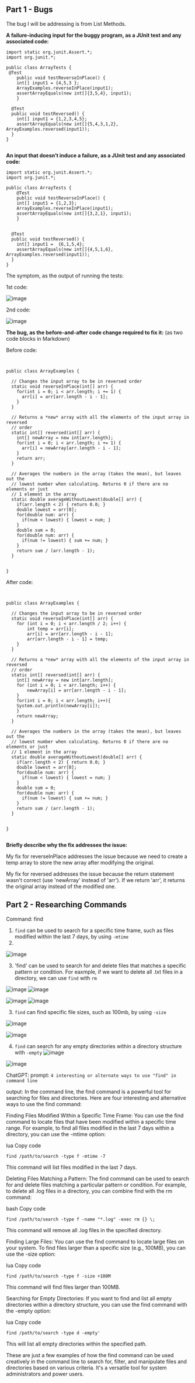 ## Part 1 - Bugs
The bug I will be addressing is from List Methods.

**A failure-inducing input for the buggy program, as a JUnit test and any associated code:**
```
import static org.junit.Assert.*;
import org.junit.*;

public class ArrayTests {
 @Test 
	public void testReverseInPlace() {
    int[] input1 = {4,5,3 };
    ArrayExamples.reverseInPlace(input1);
    assertArrayEquals(new int[]{3,5,4}, input1);
	}

  @Test
  public void testReversed() {
    int[] input1 = {1,2,3,4,5};
    assertArrayEquals(new int[]{5,4,3,1,2}, ArrayExamples.reversed(input1));
  }
}


```

**An input that doesn’t induce a failure, as a JUnit test and any associated code:**
```
import static org.junit.Assert.*;
import org.junit.*;

public class ArrayTests {
	@Test 
	public void testReverseInPlace() {
    int[] input1 = {1,2,3};
    ArrayExamples.reverseInPlace(input1);
    assertArrayEquals(new int[]{3,2,1}, input1);
	}


  @Test
  public void testReversed() {
    int[] input1 =  {6,1,5,4};
    assertArrayEquals(new int[]{4,5,1,6}, ArrayExamples.reversed(input1));
  }
}
```

The symptom, as the output of running the tests:

1st code:

![image](https://github.com/ayynny/cse15l-lab-reports/assets/61796361/5d0579e3-3b59-42cb-b494-dbc30aaf0cf3)

2nd code:

![image](https://github.com/ayynny/cse15l-lab-reports/assets/61796361/fbcc1c68-245b-4f8d-9850-12cc3f6da475)



**The bug, as the before-and-after code change required to fix it:**
(as two code blocks in Markdown)

Before code:

```


public class ArrayExamples {

  // Changes the input array to be in reversed order
  static void reverseInPlace(int[] arr) {
    for(int i = 0; i < arr.length; i += 1) {
      arr[i] = arr[arr.length - i - 1];
    }
  }

  // Returns a *new* array with all the elements of the input array in reversed
  // order
  static int[] reversed(int[] arr) {
    int[] newArray = new int[arr.length];
    for(int i = 0; i < arr.length; i += 1) {
      arr[i] = newArray[arr.length - i - 1];
    }
    return arr;
  }

  // Averages the numbers in the array (takes the mean), but leaves out the
  // lowest number when calculating. Returns 0 if there are no elements or just
  // 1 element in the array
  static double averageWithoutLowest(double[] arr) {
    if(arr.length < 2) { return 0.0; }
    double lowest = arr[0];
    for(double num: arr) {
      if(num < lowest) { lowest = num; }
    }
    double sum = 0;
    for(double num: arr) {
      if(num != lowest) { sum += num; }
    }
    return sum / (arr.length - 1);
  }


}

```

After code:

```


public class ArrayExamples {

  // Changes the input array to be in reversed order
  static void reverseInPlace(int[] arr) {
    for (int i = 0; i < arr.length / 2; i++) {
        int temp = arr[i];
        arr[i] = arr[arr.length - i - 1];
        arr[arr.length - i - 1] = temp;
    }
  }

  // Returns a *new* array with all the elements of the input array in reversed
  // order
  static int[] reversed(int[] arr) {
    int[] newArray = new int[arr.length];
    for (int i = 0; i < arr.length; i++) {
        newArray[i] = arr[arr.length - i - 1];
    }
    for(int i = 0; i < arr.length; i++){
    System.out.println(newArray[i]);
    }
    return newArray;
  }

  // Averages the numbers in the array (takes the mean), but leaves out the
  // lowest number when calculating. Returns 0 if there are no elements or just
  // 1 element in the array
  static double averageWithoutLowest(double[] arr) {
    if(arr.length < 2) { return 0.0; }
    double lowest = arr[0];
    for(double num: arr) {
      if(num < lowest) { lowest = num; }
    }
    double sum = 0;
    for(double num: arr) {
      if(num != lowest) { sum += num; }
    }
    return sum / (arr.length - 1);
  }


}


```

**Briefly describe why the fix addresses the issue:**

My fix for reverseInPlace addresses the issue because we need to create a temp array to store the new array after modifying the original.

My fix for reversed addresses the issue because the return statement wasn't correct (use 'newArray' instead of 'arr'). If we return 'arr', it returns the original array instead of the modified one.




## Part 2 - Researching Commands
Command: find
1. `find` can be used to search for a specific time frame, such as files modified within the last 7 days, by using `-mtime`
2. 
![image](https://github.com/ayynny/cse15l-lab-reports/assets/61796361/084b46be-efbd-46bd-88e9-cee999291411)

3. 'find' can be used to search for and delete files that matches a specific pattern or condition. For eaxmple, if we want to delete all .txt files in a directory, we can use `find` with `rm`
   
![image](https://github.com/ayynny/cse15l-lab-reports/assets/61796361/d16292e1-c83a-42ba-bf15-438613544039)
![image](https://github.com/ayynny/cse15l-lab-reports/assets/61796361/e6ff9d93-890c-464a-ae7e-1226e8e5d08c)

![image](https://github.com/ayynny/cse15l-lab-reports/assets/61796361/22bb99c6-a90b-41de-b230-893842e80f89)
![image](https://github.com/ayynny/cse15l-lab-reports/assets/61796361/b599841a-1598-46b4-98f3-2b6439d831c6)


   
3. `find` can find specific file sizes, such as 100mb, by using `-size`

![image](https://github.com/ayynny/cse15l-lab-reports/assets/61796361/99040d30-efde-4dee-a73a-ceb137231591)

![image](https://github.com/ayynny/cse15l-lab-reports/assets/61796361/116183a2-2b81-4bbe-ac53-ef791ee81691)

   
4. `find` can search for any empty directories within a directory structure with `-empty`
![image](https://github.com/ayynny/cse15l-lab-reports/assets/61796361/745962a7-6034-4b15-95f2-ee7cc5d49549)

![image](https://github.com/ayynny/cse15l-lab-reports/assets/61796361/5febc297-97dd-4093-963e-343a01177c2e)


ChatGPT:
prompt: `4 interesting or alternate ways to use "find" in command line`

output:
In the command line, the find command is a powerful tool for searching for files and directories. Here are four interesting and alternative ways to use the find command:

Finding Files Modified Within a Specific Time Frame:
You can use the find command to locate files that have been modified within a specific time range. For example, to find all files modified in the last 7 days within a directory, you can use the -mtime option:

lua
Copy code

```
find /path/to/search -type f -mtime -7
```

This command will list files modified in the last 7 days.

Deleting Files Matching a Pattern:
The find command can be used to search for and delete files matching a particular pattern or condition. For example, to delete all .log files in a directory, you can combine find with the rm command:

bash
Copy code

```
find /path/to/search -type f -name "*.log" -exec rm {} \;
```

This command will remove all .log files in the specified directory.

Finding Large Files:
You can use the find command to locate large files on your system. To find files larger than a specific size (e.g., 100MB), you can use the -size option:

lua
Copy code

```
find /path/to/search -type f -size +100M
```

This command will find files larger than 100MB.

Searching for Empty Directories:
If you want to find and list all empty directories within a directory structure, you can use the find command with the -empty option:

lua
Copy code

```
find /path/to/search -type d -empty'
```

This will list all empty directories within the specified path.

These are just a few examples of how the find command can be used creatively in the command line to search for, filter, and manipulate files and directories based on various criteria. It's a versatile tool for system administrators and power users.


